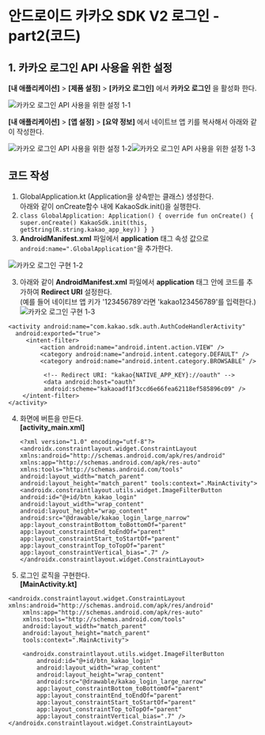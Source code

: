 # 안드로이드 카카오 SDK V2 로그인 - part2(코드)

## 1\. 카카오 로그인 API 사용을 위한 설정

**\[내 애플리케이션\]** > **\[제품 설정\]** > **\[카카오 로그인\]** 에서 **카카오 로그인** 을 활성화 한다.

![카카오 로그인 API 사용을 위한 설정 1-1](https://user-images.githubusercontent.com/40654227/134912420-ecbb8093-bba9-46f1-a7dd-f00c8950a101.jpg)

**\[내 애플리케이션\]** > **\[앱 설정\]** > **\[요약 정보\]** 에서 네이트브 앱 키를 복사해서 아래와 같이 작성한다.

![카카오 로그인 API 사용을 위한 설정 1-2](https://user-images.githubusercontent.com/40654227/134914043-8f1597ee-d9ce-4b10-b5c3-75552b33de4f.jpg)![카카오 로그인 API 사용을 위한 설정 1-3](https://user-images.githubusercontent.com/40654227/134914692-363ad8a5-c410-404f-b04c-c136710c0676.jpg)

## 코드 작성

1.  GlobalApplication.kt (Application을 상속받는 클래스) 생성한다.  
    아래와 같이 onCreate함수 내에 KakaoSdk.init()을 실행한다.
2.  `class GlobalApplication: Application() { override fun onCreate() { super.onCreate() KakaoSdk.init(this, getString(R.string.kakao_app_key)) } }`
3.  **AndroidManifest.xml** 파일에서 **application** 태그 속성 값으로 `android:name=".GlobalApplication"`을 추가한다.

![카카오 로그인 구현 1-2](https://user-images.githubusercontent.com/40654227/134916324-ff0a240a-83fb-4041-88e8-e9b2e7282c49.jpg)

3.  아래와 같이 **AndroidManifest.xml** 파일에서 **application** 태그 안에 코드를 추가하여 **Redirect URI** 설정한다.  
    (예를 들어 네이티브 앱 키가 '123456789'라면 'kakao123456789'를 입력한다.)  
    ![카카오 로그인 구현 1-3](https://user-images.githubusercontent.com/40654227/134917385-8dc61d31-708b-42fd-a1e9-8094d6823b4c.jpg)

```
<activity android:name="com.kakao.sdk.auth.AuthCodeHandlerActivity"  
  android:exported="true">  
     <intent-filter> 
         <action android:name="android.intent.action.VIEW" />  
         <category android:name="android.intent.category.DEFAULT" />  
         <category android:name="android.intent.category.BROWSABLE" />  

          <!-- Redirect URI: "kakao{NATIVE_APP_KEY}://oauth" -->  
          <data android:host="oauth"  
          android:scheme="kakaoadf1f3ccd6e66fea62118ef585896c09" />  
    </intent-filter>
</activity>
```

4.  화면에 버튼을 만든다.  
    **\[activity\_main.xml\]**
    
    ```
    <?xml version="1.0" encoding="utf-8"?> <androidx.constraintlayout.widget.ConstraintLayout xmlns:android="http://schemas.android.com/apk/res/android" xmlns:app="http://schemas.android.com/apk/res-auto" xmlns:tools="http://schemas.android.com/tools" android:layout_width="match_parent" android:layout_height="match_parent" tools:context=".MainActivity"> <androidx.constraintlayout.utils.widget.ImageFilterButton android:id="@+id/btn_kakao_login" android:layout_width="wrap_content" android:layout_height="wrap_content" android:src="@drawable/kakao_login_large_narrow" app:layout_constraintBottom_toBottomOf="parent" app:layout_constraintEnd_toEndOf="parent" app:layout_constraintStart_toStartOf="parent" app:layout_constraintTop_toTopOf="parent" app:layout_constraintVertical_bias=".7" /> </androidx.constraintlayout.widget.ConstraintLayout>
    ```
    
5.  로그인 로직을 구현한다.  
    **\[MainActivity.kt\]**

```
<androidx.constraintlayout.widget.ConstraintLayout xmlns:android="http://schemas.android.com/apk/res/android"
    xmlns:app="http://schemas.android.com/apk/res-auto"
    xmlns:tools="http://schemas.android.com/tools"
    android:layout_width="match_parent"
    android:layout_height="match_parent"
    tools:context=".MainActivity">

    <androidx.constraintlayout.utils.widget.ImageFilterButton
        android:id="@+id/btn_kakao_login"
        android:layout_width="wrap_content"
        android:layout_height="wrap_content"
        android:src="@drawable/kakao_login_large_narrow"
        app:layout_constraintBottom_toBottomOf="parent"
        app:layout_constraintEnd_toEndOf="parent"
        app:layout_constraintStart_toStartOf="parent"
        app:layout_constraintTop_toTopOf="parent"
        app:layout_constraintVertical_bias=".7" />
</androidx.constraintlayout.widget.ConstraintLayout>
```
